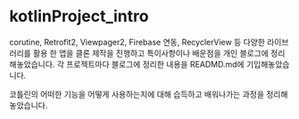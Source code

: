 # 
#
# kotlinProject_intro

corutine, Retrofit2, Viewpager2, Firebase 연동, RecyclerView 등 
다양한 라이브러리를 활용 한 앱을 클론 제작을 진행하고 특이사항이나 배운점을 
개인 블로그에 정리해놓았습니다. 각 프로젝트마다 블로그에 정리한 내용을 READMD.md에 기입해놓았습니다.

코틀린의 어떠한 기능을 어떻게 사용하는지에 대해 습득하고 배워나가는 과정을 정리해 놓았습니다.

